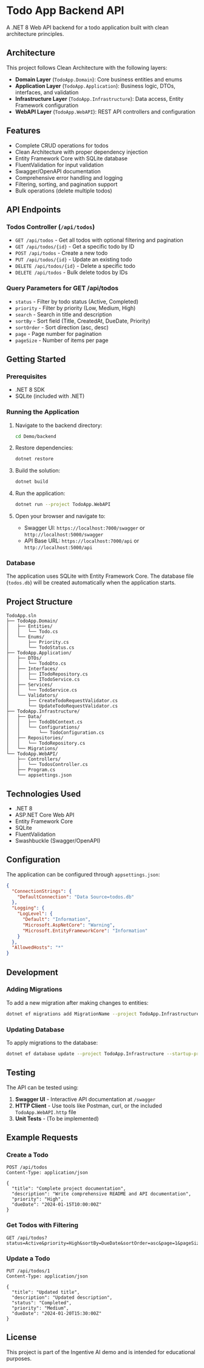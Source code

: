 # Todo App Backend API

A .NET 8 Web API backend for a todo application built with clean architecture principles.

## Architecture

This project follows Clean Architecture with the following layers:

- **Domain Layer** (`TodoApp.Domain`): Core business entities and enums
- **Application Layer** (`TodoApp.Application`): Business logic, DTOs, interfaces, and validation
- **Infrastructure Layer** (`TodoApp.Infrastructure`): Data access, Entity Framework configuration
- **WebAPI Layer** (`TodoApp.WebAPI`): REST API controllers and configuration

## Features

- Complete CRUD operations for todos
- Clean Architecture with proper dependency injection
- Entity Framework Core with SQLite database
- FluentValidation for input validation
- Swagger/OpenAPI documentation
- Comprehensive error handling and logging
- Filtering, sorting, and pagination support
- Bulk operations (delete multiple todos)

## API Endpoints

### Todos Controller (`/api/todos`)

- `GET /api/todos` - Get all todos with optional filtering and pagination
- `GET /api/todos/{id}` - Get a specific todo by ID
- `POST /api/todos` - Create a new todo
- `PUT /api/todos/{id}` - Update an existing todo
- `DELETE /api/todos/{id}` - Delete a specific todo
- `DELETE /api/todos` - Bulk delete todos by IDs

### Query Parameters for GET /api/todos

- `status` - Filter by todo status (Active, Completed)
- `priority` - Filter by priority (Low, Medium, High)
- `search` - Search in title and description
- `sortBy` - Sort field (Title, CreatedAt, DueDate, Priority)
- `sortOrder` - Sort direction (asc, desc)
- `page` - Page number for pagination
- `pageSize` - Number of items per page

## Getting Started

### Prerequisites

- .NET 8 SDK
- SQLite (included with .NET)

### Running the Application

1. Navigate to the backend directory:
   ```bash
   cd Demo/backend
   ```

2. Restore dependencies:
   ```bash
   dotnet restore
   ```

3. Build the solution:
   ```bash
   dotnet build
   ```

4. Run the application:
   ```bash
   dotnet run --project TodoApp.WebAPI
   ```

5. Open your browser and navigate to:
   - Swagger UI: `https://localhost:7000/swagger` or `http://localhost:5000/swagger`
   - API Base URL: `https://localhost:7000/api` or `http://localhost:5000/api`

### Database

The application uses SQLite with Entity Framework Core. The database file (`todos.db`) will be created automatically when the application starts.

## Project Structure

```
TodoApp.sln
├── TodoApp.Domain/
│   ├── Entities/
│   │   └── Todo.cs
│   └── Enums/
│       ├── Priority.cs
│       └── TodoStatus.cs
├── TodoApp.Application/
│   ├── DTOs/
│   │   └── TodoDto.cs
│   ├── Interfaces/
│   │   ├── ITodoRepository.cs
│   │   └── ITodoService.cs
│   ├── Services/
│   │   └── TodoService.cs
│   └── Validators/
│       ├── CreateTodoRequestValidator.cs
│       └── UpdateTodoRequestValidator.cs
├── TodoApp.Infrastructure/
│   ├── Data/
│   │   ├── TodoDbContext.cs
│   │   └── Configurations/
│   │       └── TodoConfiguration.cs
│   ├── Repositories/
│   │   └── TodoRepository.cs
│   └── Migrations/
└── TodoApp.WebAPI/
    ├── Controllers/
    │   └── TodosController.cs
    ├── Program.cs
    └── appsettings.json
```

## Technologies Used

- .NET 8
- ASP.NET Core Web API
- Entity Framework Core
- SQLite
- FluentValidation
- Swashbuckle (Swagger/OpenAPI)

## Configuration

The application can be configured through `appsettings.json`:

```json
{
  "ConnectionStrings": {
    "DefaultConnection": "Data Source=todos.db"
  },
  "Logging": {
    "LogLevel": {
      "Default": "Information",
      "Microsoft.AspNetCore": "Warning",
      "Microsoft.EntityFrameworkCore": "Information"
    }
  },
  "AllowedHosts": "*"
}
```

## Development

### Adding Migrations

To add a new migration after making changes to entities:

```bash
dotnet ef migrations add MigrationName --project TodoApp.Infrastructure --startup-project TodoApp.WebAPI
```

### Updating Database

To apply migrations to the database:

```bash
dotnet ef database update --project TodoApp.Infrastructure --startup-project TodoApp.WebAPI
```

## Testing

The API can be tested using:

1. **Swagger UI** - Interactive API documentation at `/swagger`
2. **HTTP Client** - Use tools like Postman, curl, or the included `TodoApp.WebAPI.http` file
3. **Unit Tests** - (To be implemented)

## Example Requests

### Create a Todo

```http
POST /api/todos
Content-Type: application/json

{
  "title": "Complete project documentation",
  "description": "Write comprehensive README and API documentation",
  "priority": "High",
  "dueDate": "2024-01-15T10:00:00Z"
}
```

### Get Todos with Filtering

```http
GET /api/todos?status=Active&priority=High&sortBy=DueDate&sortOrder=asc&page=1&pageSize=10
```

### Update a Todo

```http
PUT /api/todos/1
Content-Type: application/json

{
  "title": "Updated title",
  "description": "Updated description",
  "status": "Completed",
  "priority": "Medium",
  "dueDate": "2024-01-20T15:30:00Z"
}
```

## License

This project is part of the Ingentive AI demo and is intended for educational purposes.